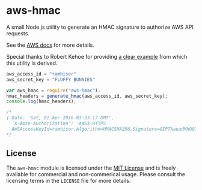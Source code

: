 # aws-hmac

A small Node.js utility to generate an HMAC signature to authorize AWS API
requests.

See the [AWS docs](http://docs.aws.amazon.com/ses/latest/DeveloperGuide/query-interface-authentication.html)
for more details.

Special thanks to Robert Kehoe for providing
[a clear example](https://www.robertkehoe.com/2013/10/generating-aws-hmac-in-nodejs/)
from which this utility is derived.


```javascript
aws_access_id = "ramhiser"
aws_secret_key = "FLUFFY BUNNIES"

var aws_hmac = require("aws-hmac");
hmac_headers = generate_hmac(aws_access_id, aws_secret_key);
console.log(hmac_headers);

/*
{ Date: 'Sat, 02 Apr 2016 03:33:17 GMT',
  'X-Amzn-Authorization': 'AWS3-HTTPS
  AWSAccessKeyId=ramhiser,Algorithm=HMACSHA256,Signature=OIPTkauadMhOOTWJsoKcFMv7jAldNOz45pCDwYegmKI=' }
*/
```

## License

The `aws-hmac` module is licensed under the
[MIT License](http://opensource.org/licenses/MIT) and is freely available for
commercial and non-commerical usage. Please consult the licensing terms in the
`LICENSE` file for more details.
